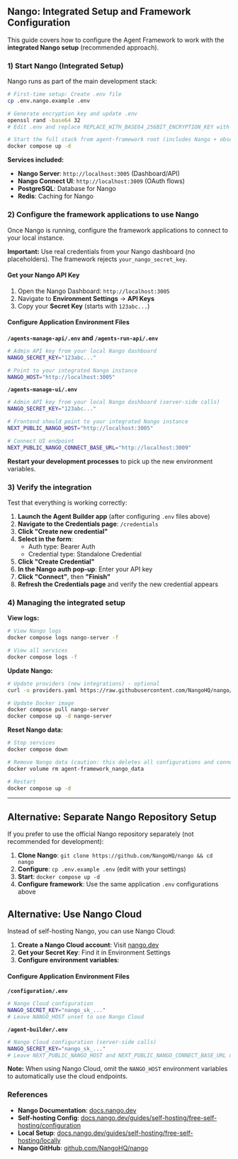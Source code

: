 ## Nango: Integrated Setup and Framework Configuration

This guide covers how to configure the Agent Framework to work with the **integrated Nango setup** (recommended approach).

### 1) Start Nango (Integrated Setup)

Nango runs as part of the main development stack:

```bash
# First-time setup: Create .env file
cp .env.nango.example .env

# Generate encryption key and update .env
openssl rand -base64 32
# Edit .env and replace REPLACE_WITH_BASE64_256BIT_ENCRYPTION_KEY with the generated key

# Start the full stack from agent-framework root (includes Nango + observability)
docker compose up -d
```

**Services included:**
- **Nango Server**: `http://localhost:3005` (Dashboard/API)
- **Nango Connect UI**: `http://localhost:3009` (OAuth flows)
- **PostgreSQL**: Database for Nango
- **Redis**: Caching for Nango

### 2) Configure the framework applications to use Nango

Once Nango is running, configure the framework applications to connect to your local instance.

**Important:** Use real credentials from your Nango dashboard (no placeholders). The framework rejects `your_nango_secret_key`.

#### Get your Nango API Key

1. Open the Nango Dashboard: `http://localhost:3005`
2. Navigate to **Environment Settings** → **API Keys**
3. Copy your **Secret Key** (starts with `123abc...`)

#### Configure Application Environment Files

**`/agents-manage-api/.env` and `/agents-run-api/.env`**
```bash
# Admin API key from your local Nango dashboard
NANGO_SECRET_KEY="123abc..."

# Point to your integrated Nango instance
NANGO_HOST="http://localhost:3005"
```

**`/agents-manage-ui/.env`**
```bash
# Admin API key from your local Nango dashboard (server-side calls)
NANGO_SECRET_KEY="123abc..."

# Frontend should point to your integrated Nango instance
NEXT_PUBLIC_NANGO_HOST="http://localhost:3005"

# Connect UI endpoint
NEXT_PUBLIC_NANGO_CONNECT_BASE_URL="http://localhost:3009"
```

**Restart your development processes** to pick up the new environment variables.

### 3) Verify the integration

Test that everything is working correctly:

1. **Launch the Agent Builder app** (after configuring `.env` files above)
2. **Navigate to the Credentials page**: `/credentials`
3. **Click "Create new credential"**
4. **Select in the form**:
   - Auth type: Bearer Auth
   - Credential type: Standalone Credential
5. **Click "Create Credential"**
6. **In the Nango auth pop-up**: Enter your API key
7. **Click "Connect"**, then **"Finish"**
8. **Refresh the Credentials page** and verify the new credential appears

### 4) Managing the integrated setup

**View logs:**
```bash
# View Nango logs
docker compose logs nango-server -f

# View all services
docker compose logs -f
```

**Update Nango:**
```bash
# Update providers (new integrations) - optional
curl -o providers.yaml https://raw.githubusercontent.com/NangoHQ/nango/master/packages/providers/providers.yaml

# Update Docker image
docker compose pull nango-server
docker compose up -d nango-server
```

**Reset Nango data:**
```bash
# Stop services
docker compose down

# Remove Nango data (caution: this deletes all configurations and connections)
docker volume rm agent-framework_nango_data

# Restart
docker compose up -d
```

---

## Alternative: Separate Nango Repository Setup

If you prefer to use the official Nango repository separately (not recommended for development):

1. **Clone Nango**: `git clone https://github.com/NangoHQ/nango && cd nango`
2. **Configure**: `cp .env.example .env` (edit with your settings)
3. **Start**: `docker compose up -d`
4. **Configure framework**: Use the same application `.env` configurations above

## Alternative: Use Nango Cloud

Instead of self-hosting Nango, you can use Nango Cloud:

1. **Create a Nango Cloud account**: Visit [nango.dev](https://nango.dev)
2. **Get your Secret Key**: Find it in Environment Settings
3. **Configure environment variables**:

#### Configure Application Environment Files

**`/configuration/.env`**
```bash
# Nango Cloud configuration
NANGO_SECRET_KEY="nango_sk_..."
# Leave NANGO_HOST unset to use Nango Cloud
```

**`/agent-builder/.env`**
```bash
# Nango Cloud configuration (server-side calls)
NANGO_SECRET_KEY="nango_sk_..."
# Leave NEXT_PUBLIC_NANGO_HOST and NEXT_PUBLIC_NANGO_CONNECT_BASE_URL unset
```

**Note:** When using Nango Cloud, omit the `NANGO_HOST` environment variables to automatically use the cloud endpoints.

### References

- **Nango Documentation**: [docs.nango.dev](https://docs.nango.dev)
- **Self-hosting Config**: [docs.nango.dev/guides/self-hosting/free-self-hosting/configuration](https://docs.nango.dev/guides/self-hosting/free-self-hosting/configuration)
- **Local Setup**: [docs.nango.dev/guides/self-hosting/free-self-hosting/locally](https://docs.nango.dev/guides/self-hosting/free-self-hosting/locally)
- **Nango GitHub**: [github.com/NangoHQ/nango](https://github.com/NangoHQ/nango)


